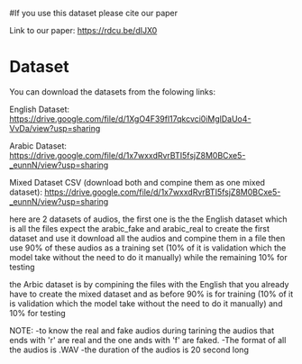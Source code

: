 #If you use this dataset please cite our paper 



Link to our paper:
https://rdcu.be/dIJX0




# Dataset
You can download the datasets from the folowing links:

English Dataset:
https://drive.google.com/file/d/1XgO4F39fl17qkcvci0iMglDaUo4-VvDa/view?usp=sharing

Arabic Dataset:
https://drive.google.com/file/d/1x7wxxdRvrBTI5fsjZ8M0BCxe5-_eunnN/view?usp=sharing

Mixed Dataset CSV (download both and compine them as one mixed dataset):
https://drive.google.com/file/d/1x7wxxdRvrBTI5fsjZ8M0BCxe5-_eunnN/view?usp=sharing


here are 2 datasets of audios, the first one is the the English dataset which is all the files expect the arabic_fake and arabic_real
to create the first dataset and use it download all the audios and compine them in a file then use 90% of these audios as a training set (10% of it is validation which the model take without the need to do it manually) while the remaining 10% for testing

the Arbic dataset is by compining the files with the English that you already have to create the mixed dataset and as before 90% is for training (10% of it is validation which the model take without the need to do it manually) and 10% for testing



NOTE:
-to know the real and fake audios during tarining the audios that ends with 'r' are real and the one ands with 'f' are faked.
-The format of all the audios is .WAV
-the duration of the audios is 20 second long

